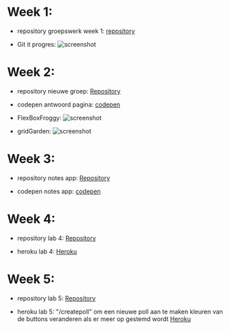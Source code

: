 # Week 1:

- repository groepswerk week 1:
[repository](https://github.com/Jderoeck/gitGroep5.git)

- Git it progres:
![screenshot](https://i.imgur.com/a3fW6Yv.png)

# Week 2:

- repository nieuwe groep:
[Repository](https://github.com/Jderoeck/kweeniApp)

- codepen antwoord pagina:
[codepen](https://codepen.io/Jderoeck/pen/RQJMMK?editors=1100)

- FlexBoxFroggy:
![screenshot](https://i.imgur.com/PNFPq0F.png)

- gridGarden:
![screenshot](https://i.imgur.com/sPevKkx.png)

# Week 3:

- repository notes app:
[Repository](https://github.com/Jderoeck/notesApp)

- codepen notes app:
[codepen](https://codepen.io/Jderoeck/pen/BYMOVK?editors=1111)

# Week 4:

- repository lab 4:
[Repository](https://github.com/Jderoeck/node-express)

- heroku lab 4:
[Heroku](https://node-express-lab4.herokuapp.com/)

# Week 5:

- repository lab 5:
[Repository](https://github.com/Jderoeck/poll)

- heroku lab 5:
"/createpoll" om een nieuwe poll aan te maken
kleuren van de buttons veranderen als er meer op gestemd wordt
[Heroku](https://lab5poll.herokuapp.com//)
